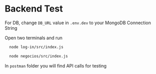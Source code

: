 # Backend Test

For DB, change `DB_URL` value in `.env.dev` to your MongoDB Connection String

Open two terminals and run

```bash
  node log-in/src/index.js
```

```bash
  node negocios/src/index.js
```

In `postman` folder you will find API calls for testing
